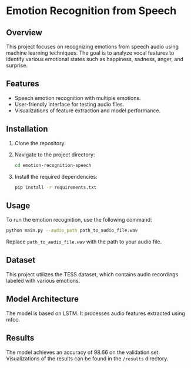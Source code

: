 
# Emotion Recognition from Speech

## Overview

This project focuses on recognizing emotions from speech audio using machine learning techniques. The goal is to analyze vocal features to identify various emotional states such as happiness, sadness, anger, and surprise.


## Features

- Speech emotion recognition with multiple emotions.
- User-friendly interface for testing audio files.
- Visualizations of feature extraction and model performance.

## Installation

1. Clone the repository:

2. Navigate to the project directory:
   ```bash
   cd emotion-recognition-speech
   ```
3. Install the required dependencies:
   ```bash
   pip install -r requirements.txt
   ```

## Usage

To run the emotion recognition, use the following command:

```bash
python main.py --audio_path path_to_audio_file.wav
```

Replace `path_to_audio_file.wav` with the path to your audio file.

## Dataset

This project utilizes the TESS dataset, which contains audio recordings labeled with various emotions. 

## Model Architecture

The model is based on LSTM. It processes audio features extracted using mfcc.

## Results

The model achieves an accuracy of 98.66 on the validation set. Visualizations of the results can be found in the `/results` directory.
